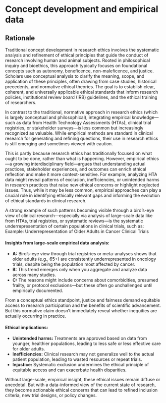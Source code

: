 # Concept development and empirical data

## Rationale
Traditional concept development in research ethics involves the systematic analysis and refinement of ethical principles that guide the conduct of research involving human and animal subjects. Rooted in philosophical inquiry and bioethics, this approach typically focuses on foundational concepts such as autonomy, beneficence, non-maleficence, and justice. Scholars use conceptual analysis to clarify the meaning, scope, and application of these principles, often drawing from case studies, historical precedents, and normative ethical theories. The goal is to establish clear, coherent, and universally applicable ethical standards that inform research policies, institutional review board (IRB) guidelines, and the ethical training of researchers.

In contrast to the traditional, normative approach in research ethics (which is largely conceptual and philosophical), integrating empirical knowledge—such as data from Health Technology Assessments (HTAs), clinical trial registries, or stakeholder surveys—is less common but increasingly recognized as valuable. While empirical methods are standard in clinical research for generating and refining questions, their use in research ethics is still emerging and sometimes viewed with caution.

This is partly because research ethics has traditionally focused on what ought to be done, rather than what is happening. 
However, empirical ethics—a growing interdisciplinary field—argues that understanding actual practices, stakeholder experiences, and outcomes can enrich ethical reflection and make it more context-sensitive. 
For example, analyzing HTA data might reveal patterns of exclusion, inefficiencies, or unintended harms in research practices that raise new ethical concerns or highlight neglected issues. 
Thus, while it may be less common, empirical approaches can play a crucial role in identifying ethically relevant gaps and informing the evolution of ethical standards in clinical research.

A strong example of such patterns becoming visible through a bird’s-eye view of clinical research—especially via analysis of large-scale data like from HTAs, trial registries, or systematic reviews—is the systematic underrepresentation of certain populations in clinical trials, such as:
Example: Underrepresentation of Older Adults in Cancer Clinical Trials

<div class = "blue">
  <h4>Insights from large-scale empirical data analysis:</h4>
  <ul>
    <li><strong>A:</strong> Bird’s-eye view through trial registries or meta-analyses shows that older adults (e.g., 65+) are consistently underrepresented in oncology trials, despite being the population most affected by cancer.</li>
    <li><strong>B:</strong> This trend emerges only when you aggregate and analyze data across many studies. </li>
    <li><strong>C:</strong> The reasons might include concerns about comorbidities, presumed frailty, or protocol exclusions—but these often go unchallenged until empirically documented.</li>
  </ul>
</div>

From a conceptual ethics standpoint, justice and fairness demand equitable access to research participation and the benefits of scientific advancement.
But this normative claim doesn’t immediately reveal whether inequities are actually occurring in practice.

<div class = "blue">
  <h4>Ethical implications:</h4>
  <ul>
    <li><strong> Unintended harms:</strong> Treatments are approved based on data from younger, healthier populations, leading to less safe or less effective care for older adults.
</li>
    <li><strong>Inefficiencies:</strong> Clinical research may not generalize well to the actual patient population, leading to wasted resources or repeat trials.
 </li>
    <li><strong>Injustice:</strong>  Systematic exclusion undermines the ethical principle of equitable access and can exacerbate health disparities.
</li>
  </ul>
</div>

Without large-scale, empirical insight, these ethical issues remain diffuse or anecdotal. But with a data-informed view of the current state of research, they become actionable ethical concerns that can lead to refined inclusion criteria, new trial designs, or policy changes.
